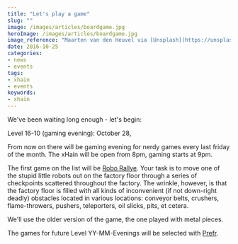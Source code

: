 ```yaml
---
title: "Let's play a game"
slug: ""
image: /images/articles/boardgame.jpg
heroImage: /images/articles/boardgame.jpg
image_reference: "Maarten van den Heuvel via [Unsplash](https://unsplash.com/photos/_pc8aMbI9UQ) ([CC0](https://creativecommons.org/publicdomain/zero/1.0/deed.de))"
date: 2016-10-25
categories:
- news
- events
tags:
- xhain
- events
keywords:
- xhain
---
```


We've been waiting long enough - let's begin:

Level 16-10 (gaming evening): October 28,

From now on there will be gaming evening for nerdy games every last friday of the month. The xHain will be open from 8pm, gaming starts at 9pm.
<!--more-->
The first game on the list will be <a href="https://boardgamegeek.com/boardgame/18/robo-rally">Robo Rallye</a>.
Your task is to move one of the stupid little robots out on the factory floor through a series of checkpoints scattered throughout the factory. The wrinkle, however, is that the factory floor is filled with all kinds of inconvenient (if not down-right deadly) obstacles located in various locations: conveyor belts, crushers, flame-throwers, pushers, teleporters, oil slicks, pits, et cetera.

We'll use the older version of the game, the one played with metal pieces.

The games for future Level YY-MM-Evenings will be selected with <a href="www.prefr.org">Prefr</a>.
